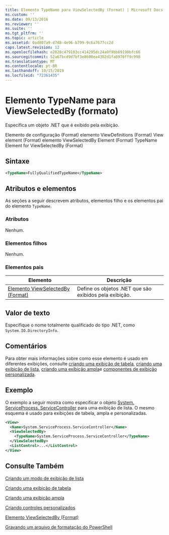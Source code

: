 ```yaml
---
title: Elemento TypeName para ViewSelectedBy (Format) | Microsoft Docs
ms.custom: ''
ms.date: 09/13/2016
ms.reviewer: ''
ms.suite: ''
ms.tgt_pltfrm: ''
ms.topic: article
ms.assetid: 0ad807a9-d7d8-4e96-b799-9c6a7677cc2d
caps.latest.revision: 12
ms.openlocfilehash: e2028c479103cc414295dc24a0f9bb69190bfc66
ms.sourcegitcommit: 52a67bcd9d7bf3e8600ea4302d1fa8970ff9c998
ms.translationtype: MT
ms.contentlocale: pt-BR
ms.lasthandoff: 10/15/2019
ms.locfileid: "72361435"
---
```

# <a name="typename-element-for-viewselectedby-format"></a>Elemento TypeName para ViewSelectedBy (formato)

Especifica um objeto .NET que é exibido pela exibição.

Elemento de configuração (Format) elemento ViewDefinitions (Format) View element (Format) elemento ViewSelectedBy Element (Format) TypeName Element for ViewSelectedBy (Format)

## <a name="syntax"></a>Sintaxe

```xml
<TypeName>FullyQualifiedTypeName</TypeName>
```

## <a name="attributes-and-elements"></a>Atributos e elementos

As seções a seguir descrevem atributos, elementos filho e os elementos pai do elemento `TypeName`.

### <a name="attributes"></a>Atributos

Nenhum.

### <a name="child-elements"></a>Elementos filhos

Nenhum.

### <a name="parent-elements"></a>Elementos pais

|Elemento|Descrição|
|-------------|-----------------|
|[Elemento ViewSelectedBy (Format)](./viewselectedby-element-format.md)|Define os objetos .NET que são exibidos pela exibição.|

## <a name="text-value"></a>Valor de texto

Especifique o nome totalmente qualificado do tipo .NET, como `System.IO.DirectoryInfo`.

## <a name="remarks"></a>Comentários

Para obter mais informações sobre como esse elemento é usado em diferentes exibições, consulte [criando uma exibição de tabela](./creating-a-table-view.md), [criando uma exibição de lista](./creating-a-list-view.md), [criando uma exibição ampla](./creating-a-wide-view.md)e [componentes de exibição personalizada](./creating-custom-controls.md).

## <a name="example"></a>Exemplo

O exemplo a seguir mostra como especificar o objeto [System. ServiceProcess. ServiceController](/dotnet/api/System.ServiceProcess.ServiceController) para uma exibição de lista. O mesmo esquema é usado para exibições de tabela, ampla e personalizadas.

```xml
<View>
  <Name>System.ServiceProcess.ServiceController</Name>
  <ViewSelectedBy>
    <TypeName>System.ServiceProcess.ServiceController</TypeName>
  </ViewSelectedBy>
  <ListControl>...</ListControl>
</View>
```

## <a name="see-also"></a>Consulte Também

[Criando um modo de exibição de lista](./creating-a-list-view.md)

[Criando uma exibição de tabela](./creating-a-table-view.md)

[Criando uma exibição ampla](./creating-a-wide-view.md)

[Criando controles personalizados](./creating-custom-controls.md)

[Elemento ViewSelectedBy (Format)](./viewselectedby-element-format.md)

[Gravando um arquivo de formatação do PowerShell](./writing-a-powershell-formatting-file.md)
